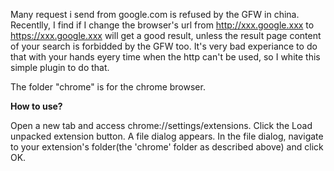 Many request i send from google.com is refused by the GFW in china. 
Recentlly, I find if I change the browser's url from http://xxx.google.xxx to https://xxx.google.xxx will get a good result, unless the result page content of your search is forbidded by the GFW too. 
It's very bad experiance to do that with your hands eyery time when the http can't be used, so I white this simple plugin to do that.

The folder "chrome" is for the chrome browser.

**How to use?**

Open a new tab and access chrome://settings/extensions.
Click the Load unpacked extension button. A file dialog appears. 
In the file dialog, navigate to your extension's folder(the 'chrome' folder as described above) and click OK. 
